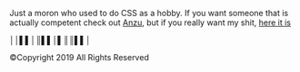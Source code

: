 Just a moron who used to do CSS as a hobby.
If you want someone that is actually competent check out [Anzu](https://anzuftnw.github.io/), but if you really want my shit, [here it is](https://github.com/krinshiro/anilist-css/tree/main/%23fuckcss)

││▌▌│║▌▌│▌║║▌▌│

©Copyright 2019
All Rights Reserved 
